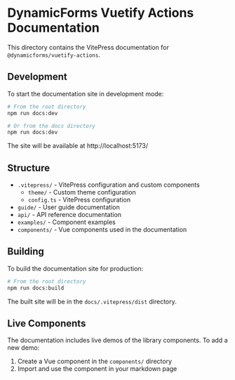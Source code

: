 # DynamicForms Vuetify Actions Documentation

This directory contains the VitePress documentation for `@dynamicforms/vuetify-actions`.

## Development

To start the documentation site in development mode:

```bash
# From the root directory
npm run docs:dev

# Or from the docs directory
npm run docs:dev
```

The site will be available at http://localhost:5173/

## Structure

- `.vitepress/` - VitePress configuration and custom components
  - `theme/` - Custom theme configuration
  - `config.ts` - VitePress configuration
- `guide/` - User guide documentation
- `api/` - API reference documentation
- `examples/` - Component examples
- `components/` - Vue components used in the documentation

## Building

To build the documentation site for production:

```bash
# From the root directory
npm run docs:build
```

The built site will be in the `docs/.vitepress/dist` directory.

## Live Components

The documentation includes live demos of the library components. To add a new demo:

1. Create a Vue component in the `components/` directory
2. Import and use the component in your markdown page
